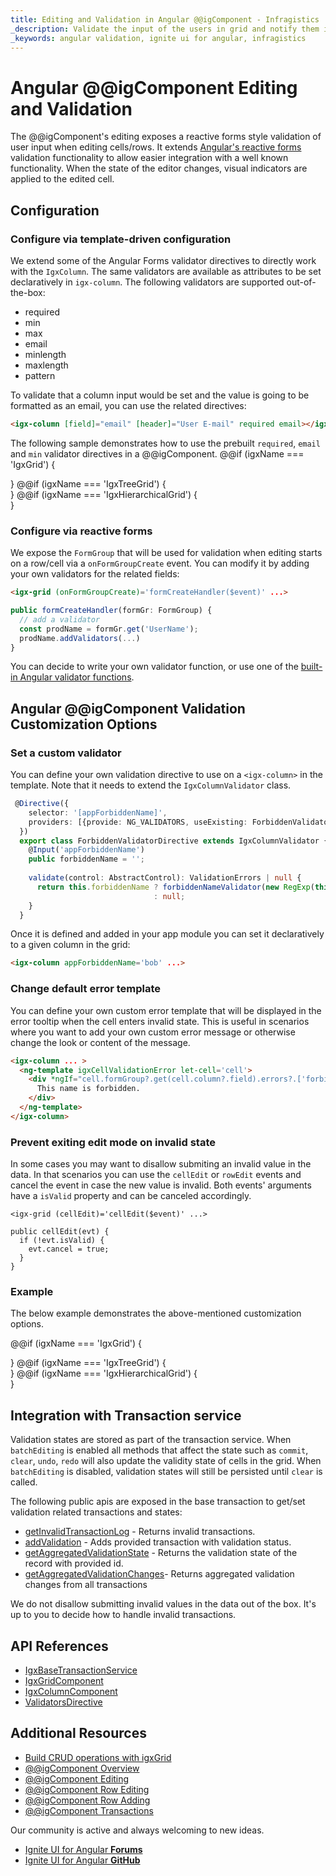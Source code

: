 ```yaml
---
title: Editing and Validation in Angular @@igComponent - Infragistics
_description: Validate the input of the users in grid and notify them if it's valid or not while using Angular @@igComponent. See demos & examples!
_keywords: angular validation, ignite ui for angular, infragistics
---
```


# Angular @@igComponent Editing and Validation
The @@igComponent's editing exposes a reactive forms style validation of user input when editing cells/rows. It extends [Angular's reactive forms](https://angular.io/guide/reactive-forms) validation functionality to allow easier integration with a well known functionality. When the state of the editor changes, visual indicators are applied to the edited cell.

## Configuration

### Configure via template-driven configuration

We extend some of the Angular Forms validator directives to directly work with the `IgxColumn`. The same validators are available as attributes to be set declaratively in `igx-column`. The following validators are supported out-of-the-box:
- required
- min
- max
- email
- minlength
- maxlength
- pattern

To validate that a column input would be set and the value is going to be formatted as an email, you can use the related directives:
```html
<igx-column [field]="email" [header]="User E-mail" required email></igx-column>
```

The following sample demonstrates how to use the prebuilt `required`, `email` and `min` validator directives in a @@igComponent.
@@if (igxName === 'IgxGrid') {
<code-view style="height:530px" 
           data-demos-base-url="{environment:demosBaseUrl}" 
           iframe-src="{environment:demosBaseUrl}/grid/grid-validator-service" alt="Angular @@igComponent Validation Basic Example">
</code-view>

<div class="divider--half"></div>
}
@@if (igxName === 'IgxTreeGrid') {
<code-view style="height:600px" 
           data-demos-base-url="{environment:demosBaseUrl}" 
           iframe-src="{environment:demosBaseUrl}/tree-grid/grid-validator-service" alt="Angular @@igComponent Validation Basic Example">
</code-view>

<div class="divider--half"></div>
}
@@if (igxName === 'IgxHierarchicalGrid') {
<code-view style="height:680px" 
           data-demos-base-url="{environment:demosBaseUrl}" 
           iframe-src="{environment:demosBaseUrl}/hierarchical-grid/grid-validator-service" alt="Angular @@igComponent Validation Basic Example">
</code-view>

<div class="divider--half"></div>
}

### Configure via reactive forms

We expose the `FormGroup` that will be used for validation when editing starts on a row/cell via a `onFormGroupCreate` event. You can modify it by adding your own validators for the related fields:

```html
<igx-grid (onFormGroupCreate)='formCreateHandler($event)' ...>
```

```ts
public formCreateHandler(formGr: FormGroup) {
  // add a validator
  const prodName = formGr.get('UserName');
  prodName.addValidators(...)
}
```
You can decide to write your own validator function, or use one of the [built-in Angular validator functions](https://angular.io/guide/form-validation#built-in-validator-functions).


## Angular @@igComponent Validation Customization Options

### Set a custom validator

You can define your own validation directive to use on a `<igx-column>` in the template.
Note that it needs to extend the `IgxColumnValidator` class.

```ts
 @Directive({
    selector: '[appForbiddenName]',
    providers: [{provide: NG_VALIDATORS, useExisting: ForbiddenValidatorDirective, multi: true}]
  })
  export class ForbiddenValidatorDirective extends IgxColumnValidator {
    @Input('appForbiddenName') 
    public forbiddenName = '';
  
    validate(control: AbstractControl): ValidationErrors | null {
      return this.forbiddenName ? forbiddenNameValidator(new RegExp(this.forbiddenName, 'i'))(control)
                                : null;
    }
  }
```

Once it is defined and added in your app module you can set it declaratively to a given column in the grid:

```html
<igx-column appForbiddenName='bob' ...>
```

### Change default error template

You can define your own custom error template that will be displayed in the error tooltip when the cell enters invalid state.
This is useful in scenarios where you want to add your own custom error message or otherwise change the look or content of the message.

```html
<igx-column ... >
  <ng-template igxCellValidationError let-cell='cell'>
    <div *ngIf="cell.formGroup?.get(cell.column?.field).errors?.['forbiddenName']">
      This name is forbidden.
    </div>
  </ng-template>
</igx-column>
```

### Prevent exiting edit mode on invalid state

In some cases you may want to disallow submiting an invalid value in the data.
In that scenarios you can use the `cellEdit` or `rowEdit` events and cancel the event in case the new value is invalid.
Both events' arguments have a `isValid` property and can be canceled accordingly.

```
<igx-grid (cellEdit)='cellEdit($event)' ...>
```

```
public cellEdit(evt) {
  if (!evt.isValid) {
    evt.cancel = true;
  }
}
```

### Example

The below example demonstrates the above-mentioned customization options.

@@if (igxName === 'IgxGrid') {
<code-view style="height:650px" 
           data-demos-base-url="{environment:demosBaseUrl}" 
           iframe-src="{environment:demosBaseUrl}/grid/grid-custom-validation" alt="Angular @@igComponent Custom Validation Example">
</code-view>

<div class="divider--half"></div>
}
@@if (igxName === 'IgxTreeGrid') {
<code-view style="height:600px" 
           data-demos-base-url="{environment:demosBaseUrl}" 
           iframe-src="{environment:demosBaseUrl}/tree-grid/treegrid-custom-validation" alt="Angular @@igComponent Custom Validation Example">
</code-view>

<div class="divider--half"></div>
}
@@if (igxName === 'IgxHierarchicalGrid') {
<code-view style="height:680px" 
           data-demos-base-url="{environment:demosBaseUrl}" 
           iframe-src="{environment:demosBaseUrl}/hierarchical-grid/hierarchical-custom-validation" alt="Angular @@igComponent Custom Validation Example">
</code-view>

<div class="divider--half"></div>
}

## Integration with Transaction service

Validation states are stored as part of the transaction service.
When `batchEditing` is enabled all methods that affect the state such as `commit`, `clear`, `undo`, `redo` will also update the validity state of cells in the grid.
When `batchEditing` is disabled, validation states will still be persisted until `clear` is called.

The following public apis are exposed in the base transaction to get/set validation related transactions and states:

- [getInvalidTransactionLog]({environment:angularApiUrl}/interfaces/igxbasetransactionservice.html#getInvalidTransactionLog) - Returns invalid transactions.
- [addValidation]({environment:angularApiUrl}/interfaces/igxbasetransactionservice.html#addValidation) - Adds provided transaction with validation status.
- [getAggregatedValidationState]({environment:angularApiUrl}/interfaces/igxbasetransactionservice.html#getAggregatedValidationState) - Returns the validation state of the record with provided id.
- [getAggregatedValidationChanges]({environment:angularApiUrl}/interfaces/igxbasetransactionservice.html#getAggregatedValidationChanges)- Returns aggregated validation changes from all transactions

We do not disallow submitting invalid values in the data out of the box. It's up to you to decide how to handle invalid transactions.

## API References

* [IgxBaseTransactionService]({environment:angularApiUrl}/classes/igxbasetransactionservice.html)
* [IgxGridComponent]({environment:angularApiUrl}/classes/igxgridcomponent.html)
* [IgxColumnComponent](({environment:angularApiUrl}/classes/igxcolumncomponent.html))
* [ValidatorsDirective](({environment:angularApiUrl}/classes/validatorsdirective.html))


## Additional Resources

* [Build CRUD operations with igxGrid](../general/how-to/how-to-perform-crud.md)
* [@@igComponent Overview](@@igMainTopic.md)
* [@@igComponent Editing](editing.md)
* [@@igComponent Row Editing](row-editing.md)
* [@@igComponent Row Adding](row-adding.md)
* [@@igComponent Transactions](batch-editing.md)

<div class="divider--half"></div>
Our community is active and always welcoming to new ideas.

* [Ignite UI for Angular **Forums**](https://www.infragistics.com/community/forums/f/ignite-ui-for-angular)
* [Ignite UI for Angular **GitHub**](https://github.com/IgniteUI/igniteui-angular)